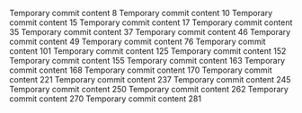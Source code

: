 Temporary commit content 8
Temporary commit content 10
Temporary commit content 15
Temporary commit content 17
Temporary commit content 35
Temporary commit content 37
Temporary commit content 46
Temporary commit content 49
Temporary commit content 76
Temporary commit content 101
Temporary commit content 125
Temporary commit content 152
Temporary commit content 155
Temporary commit content 163
Temporary commit content 168
Temporary commit content 170
Temporary commit content 221
Temporary commit content 237
Temporary commit content 245
Temporary commit content 250
Temporary commit content 262
Temporary commit content 270
Temporary commit content 281
